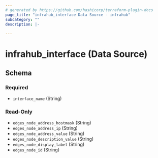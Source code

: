 ```yaml
---
# generated by https://github.com/hashicorp/terraform-plugin-docs
page_title: "infrahub_interface Data Source - infrahub"
subcategory: ""
description: |-
  
---
```


# infrahub_interface (Data Source)





<!-- schema generated by tfplugindocs -->
## Schema

### Required

- `interface_name` (String)

### Read-Only

- `edges_node_address_hostmask` (String)
- `edges_node_address_ip` (String)
- `edges_node_address_value` (String)
- `edges_node_description_value` (String)
- `edges_node_display_label` (String)
- `edges_node_id` (String)
